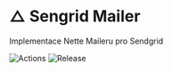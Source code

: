 # △ Sengrid Mailer
Implementace Nette Maileru pro Sendgrid

![Actions](https://github.com/liquiddesign/sendgrid-mailer/actions/workflows/php.yml/badge.svg)
![Release](https://img.shields.io/github/v/release/liquiddesign/sendgrid-mailer)